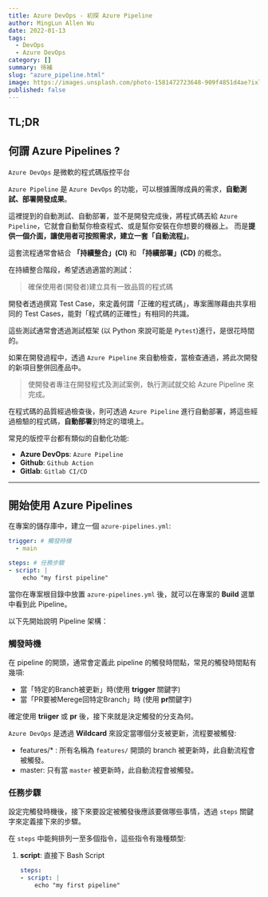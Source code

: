 ```yaml
---
title: Azure DevOps - 初探 Azure Pipeline
author: MingLun Allen Wu
date: 2022-01-13
tags: 
  - DevOps
  - Azure DevOps
category: []
summary: 待補
slug: "azure_pipeline.html"
image: https://images.unsplash.com/photo-1581472723648-909f4851d4ae?ixlib=rb-1.2.1&ixid=MnwxMjA3fDB8MHxwaG90by1wYWdlfHx8fGVufDB8fHx8&auto=format&fit=crop&w=1740&q=80
published: false
---
```

## TL;DR

## 何謂 Azure Pipelines ?

`Azure DevOps` 是微軟的程式碼版控平台

`Azure Pipeline` 是 `Azure DevOps` 的功能，可以根據團隊成員的需求，**自動測試、部署開發成果**。

這裡提到的自動測試、自動部署，並不是開發完成後，將程式碼丟給 `Azure Pipeline`，它就會自動幫你檢查程式、或是幫你安裝在你想要的機器上。 而是**提供一個介面，讓使用者可按照需求，建立一套「自動流程」**。

這套流程通常會結合 **「持續整合」(CI)** 和 **「持續部署」(CD)** 的概念。

在持續整合階段，希望透過適當的測試：

> 確保使用者(開發者)建立具有一致品質的程式碼

開發者透過撰寫 Test Case，來定義何謂「正確的程式碼」，專案團隊藉由共享相同的 Test Cases，能對「程式碼的正確性」有相同的共識。

這些測試通常會透過測試框架 (以 Python 來說可能是 `Pytest`)進行，是很花時間的。

如果在開發過程中，透過 `Azure Pipeline` 來自動檢查，當檢查通過，將此次開發的新項目整併回產品中。

> 使開發者專注在開發程式及測試案例，執行測試就交給 Azure Pipeline 來完成。

在程式碼的品質經過檢查後，則可透過 `Azure Pipeline` 進行自動部署，將這些經過檢驗的程式碼，**自動部署**到特定的環境上。


常見的版控平台都有類似的自動化功能:

+ **Azure DevOps**: `Azure Pipeline`
+ **Github**: `Github Action`
+ **Gitlab**: `Gitlab CI/CD`

---

## 開始使用 Azure Pipelines

在專案的儲存庫中，建立一個 `azure-pipelines.yml`:

```yaml
trigger: # 觸發時機
  - main

steps: # 任務步驟
- script: |
    echo "my first pipeline"
```

當你在專案根目錄中放置 `azure-pipelines.yml` 後，就可以在專案的 **Build** 選單中看到此 Pipeline。

以下先開始說明 Pipeline 架構：

### 觸發時機

在 pipeline 的開頭，通常會定義此 pipeline 的觸發時間點，常見的觸發時間點有幾項: 

+ 當「特定的Branch被更新」時(使用 **trigger** 關鍵字)
+ 當「PR要被Merege回特定Branch」時 (使用 **pr**關鍵字)

確定使用 **triiger** 或 **pr** 後，接下來就是決定觸發的分支為何。

`Azure DevOps` 是透過 **Wildcard** 來設定當哪個分支被更新，流程要被觸發:

+ features/* : 所有名稱為 `features/` 開頭的 branch 被更新時，此自動流程會被觸發。
+ master: 只有當 `master` 被更新時，此自動流程會被觸發。

### 任務步驟

設定完觸發時機後，接下來要設定被觸發後應該要做哪些事情，透過 `steps` 關鍵字來定義接下來的步驟。

在 `steps` 中能夠排列一至多個指令，這些指令有幾種類型: 

1. **script**: 直接下 Bash Script

   ```yaml
   steps:
   - script: |
       echo "my first pipeline"
   ``` 
